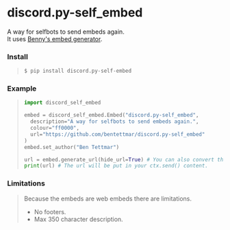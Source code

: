 # discord.py-self_embed
A way for selfbots to send embeds again.  
It uses [Benny's embed generator](https://embed.benny.fun).

### Install
> ```bash
> $ pip install discord.py-self-embed
> ```

### Example
> ```python
> import discord_self_embed
> 
> embed = discord_self_embed.Embed("discord.py-self_embed", 
>   description="A way for selfbots to send embeds again.", 
>   colour="ff0000", 
>   url="https://github.com/bentettmar/discord.py-self_embed"
> )
> embed.set_author("Ben Tettmar")
> 
> url = embed.generate_url(hide_url=True) # You can also convert the embed to a string.
> print(url) # The url will be put in your ctx.send() content.
> ```

### Limitations
> Because the embeds are web embeds there are limitations.  
> - No footers.
> - Max 350 character description.
